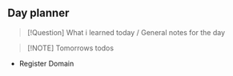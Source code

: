   ## Day planner


> [!Question] What i learned today / General notes for the day
> 


> [!NOTE] Tomorrows todos

- Register Domain